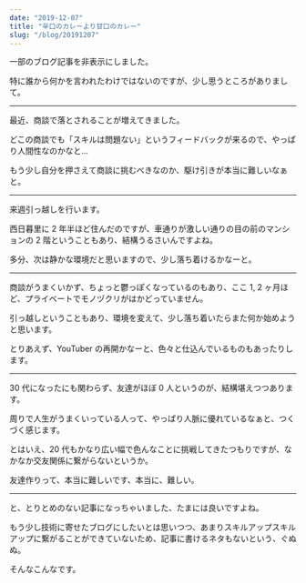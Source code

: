 ```yaml
---
date: "2019-12-07"
title: "辛口のカレーより甘口のカレー"
slug: "/blog/20191207"
---
```


一部のブログ記事を非表示にしました。

特に誰から何かを言われたわけではないのですが、少し思うところがありまして。

---

最近、商談で落とされることが増えてきました。

どこの商談でも「スキルは問題ない」というフィードバックが来るので、やっぱり人間性なのかなと…

もう少し自分を押さえて商談に挑むべきなのか、駆け引きが本当に難しいなぁと。

---

来週引っ越しを行います。

西日暮里に 2 年半ほど住んだのですが、車通りが激しい通りの目の前のマンションの 2 階ということもあり、結構うるさいんですよね。

多分、次は静かな環境だと思いますので、少し落ち着けるかなーと。

---

商談がうまくいかず、ちょっと鬱っぽくなっているのもあり、ここ 1, 2 ヶ月ほど、プライベートでモノヅクリがはかどっていません。

引っ越しということもあり、環境を変えて、少し落ち着いたらまた何か始めようと思います。

とりあえず、YouTuber の再開かなーと、色々と仕込んでいるものもあったりします。

---

30 代になったにも関わらず、友達がほぼ 0 人というのが、結構堪えつつあります。

周りで人生がうまくいっている人って、やっぱり人脈に優れているなぁと、つくづく感じます。

とはいえ、20 代もかなり広い幅で色んなことに挑戦してきたつもりですが、なかなか交友関係に繋がらないというか。

友達作りって、本当に難しいです、本当に、難しい。

---

と、とりとめのない記事になっちゃいました、たまには良いですよね。

もう少し技術に寄せたブログにしたいとは思いつつ、あまりスキルアップスキルアップに繋がることができていないため、記事に書けるネタもないという、ぐぬぬ。

そんなこんなです。
